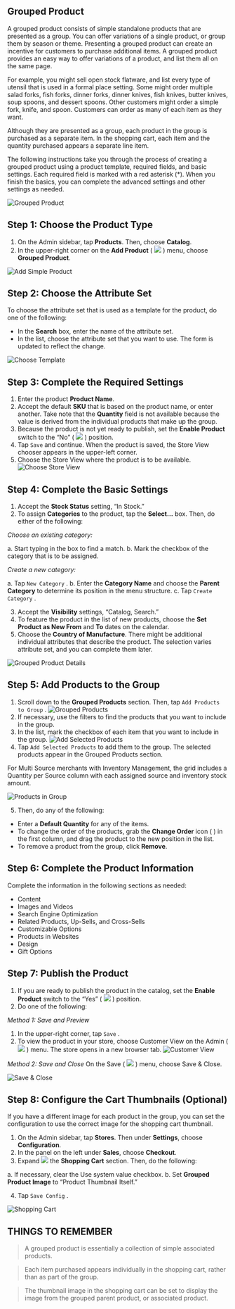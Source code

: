Grouped Product
--

A grouped product consists of simple standalone products that are presented as a group. You can offer variations of a single product, or group them by season or theme. Presenting a grouped product can create an incentive for customers to purchase additional items. A grouped product provides an easy way to offer variations of a product, and list them all on the same page.

For example, you might sell open stock flatware, and list every type of utensil that is used in a formal place setting. Some might order multiple salad forks, fish forks, dinner forks, dinner knives, fish knives, butter knives, soup spoons, and dessert spoons. Other customers might order a simple fork, knife, and spoon. Customers can order as many of each item as they want.

Although they are presented as a group, each product in the group is purchased as a separate item. In the shopping cart, each item and the quantity purchased appears a separate line item.

The following instructions take you through the process of creating a grouped product using a product template, required fields, and basic settings. Each required field is marked with a red asterisk (*). When you finish the basics, you can complete the advanced settings and other settings as needed.

![Grouped Product](https://docs.magento.com/m2/ce/user_guide/Resources/Images/product-grouped_thumb_0_0.png)

## Step 1: Choose the Product Type

1.	On the Admin sidebar, tap **Products**. Then, choose **Catalog**.
2.	In the upper-right corner on the **Add Product** ( ![](https://docs.magento.com/m2/ce/user_guide/Resources/Images/btn-save-menu_17x18.png) ) menu, choose **Grouped Product**.
 
![Add Simple Product](https://docs.magento.com/m2/ce/user_guide/Resources/Images/product-add-simple_thumb_0_0.png)
  
## Step 2: Choose the Attribute Set
To choose the attribute set that is used as a template for the product, do one of the following:

  * In the **Search** box, enter the name of the attribute set.
  * In the list, choose the attribute set that you want to use.
The form is updated to reflect the change.

![Choose Template](https://docs.magento.com/m2/ce/user_guide/Resources/Images/product-create-choose-attribute-set_thumb_0_0.png)

## Step 3: Complete the Required Settings
1.	Enter the product **Product Name**.
2.	Accept the default **SKU** that is based on the product name, or enter another.
  Take note that the **Quantity** field is not available because the value is derived from the individual products that make up the group.
3.	Because the product is not yet ready to publish, set the **Enable Product** switch to the “No” ( ![](https://docs.magento.com/m2/ce/user_guide/Resources/Images/btn-switch-no_32x18.png) ) position.
4.	Tap  `Save`  and continue.
When the product is saved, the Store View chooser appears in the upper-left corner.
5.	Choose the Store View where the product is to be available.
  ![Choose Store View](https://docs.magento.com/m2/ce/user_guide/Resources/Images/product-create-store-view-choose_thumb_0_0.png)

## Step 4: Complete the Basic Settings
1.	Accept the **Stock Status** setting, “In Stock.”
2.	To assign **Categories** to the product, tap the **Select…** box. Then, do either of the following:

  *Choose an existing category:*

  a.	Start typing in the box to find a match.
  b.	Mark the checkbox of the category that is to be assigned.

  *Create a new category:*

  a.	Tap  `New Category` .
  b.	Enter the **Category Name** and choose the **Parent Category** to determine its position in the menu structure.
  c.	Tap  `Create Category` .

3.	Accept the **Visibility** settings, “Catalog, Search.”
4.	To feature the product in the list of new products, choose the **Set Product as New From** and **To** dates on the calendar.
5.	Choose the **Country of Manufacture**.
  There might be additional individual attributes that describe the product. The selection varies attribute set, and you can complete them later.

  ![Grouped Product Details](https://docs.magento.com/m2/ce/user_guide/Resources/Images/product-grouped-details_thumb_0_0.png)
  
## Step 5: Add Products to the Group
1.	Scroll down to the **Grouped Products** section. Then, tap  `Add Products to Group` .
![Grouped Products](https://docs.magento.com/m2/ce/user_guide/Resources/Images/product-grouped-products_thumb_0_0.png)
2.	If necessary, use the filters to find the products that you want to include in the group.
3.	In the list, mark the checkbox of each item that you want to include in the group.
![Add Selected Products](https://docs.magento.com/m2/ce/user_guide/Resources/Images/product-grouped-add-products_thumb_0_0.png)
4.	Tap  `Add Selected Products`  to add them to the group.
  The selected products appear in the Grouped Products section.

  For Multi Source merchants with Inventory Management, the grid includes a Quantity per Source column with each assigned source and inventory stock amount.

![Products in Group](https://docs.magento.com/m2/ce/user_guide/Resources/Images/product-grouped-grouped-products-section_thumb_0_0.png)

5.	Then, do any of the following:
  * Enter a **Default Quantity** for any of the items.
  * To change the order of the products, grab the **Change Order** icon (  ) in the first column, and drag the product to the new position in the list.
  * To remove a product from the group, click **Remove**.
  
## Step 6: Complete the Product Information
Complete the information in the following sections as needed:

  * Content
  * Images and Videos
  * Search Engine Optimization
  * Related Products, Up-Sells, and Cross-Sells
  * Customizable Options
  * Products in Websites
  * Design
  * Gift Options

## Step 7: Publish the Product

1.	If you are ready to publish the product in the catalog, set the **Enable Product** switch to the “Yes” ( ![](https://docs.magento.com/m2/ce/user_guide/Resources/Images/btn-switch-yes_32x18.png) ) position.
2.	Do one of the following:

  *Method 1: Save and Preview*
  1.	In the upper-right corner, tap `Save` .
  2.	To view the product in your store, choose Customer View on the Admin ( ![](https://docs.magento.com/m2/ce/user_guide/Resources/Images/btn-dropdown-blk_22x18.png) ) menu. The store opens in a new browser tab.
  ![Customer View](https://docs.magento.com/m2/ce/user_guide/Resources/Images/product-admin-customer-view_thumb_0_0.png)
  
  *Method 2: Save and Close*
  On the Save ( ![](https://docs.magento.com/m2/ce/user_guide/Resources/Images/btn-dropdown_17x18.png) ) menu, choose Save & Close.

  ![Save & Close](https://docs.magento.com/m2/ce/user_guide/Resources/Images/product-edit-save-close_thumb_0_0.png)

## Step 8: Configure the Cart Thumbnails (Optional)

If you have a different image for each product in the group, you can set the configuration to use the correct image for the shopping cart thumbnail.

1.	On the Admin sidebar, tap **Stores**. Then under **Settings**, choose **Configuration**.
2.	In the panel on the left under **Sales**, choose **Checkout**.
3.	Expand ![](https://docs.magento.com/m2/ce/user_guide/Resources/Images/btn-expand.png) the **Shopping Cart** section. Then, do the following:

  a.	If necessary, clear the Use system value checkbox.
  b.	Set **Grouped Product Image** to “Product Thumbnail Itself.”
  
4.	Tap `Save Config` .
 
  ![Shopping Cart](https://docs.magento.com/m2/ce/user_guide/Resources/Images/config-sales-checkout-shopping-cart-grouped-product_thumb_0_0.png)
  
## THINGS TO REMEMBER

> A grouped product is essentially a collection of simple associated products.

> Each item purchased appears individually in the shopping cart, rather than as part of the group.

> The thumbnail image in the shopping cart can be set to display the image from the grouped parent product, or associated product.